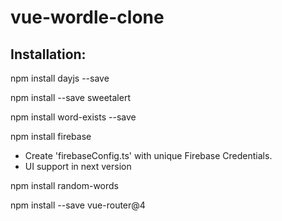 # vue-wordle-clone

## Installation:

npm install dayjs --save

npm install --save sweetalert

npm install word-exists --save

npm install firebase

 * Create 'firebaseConfig.ts' with unique Firebase Credentials.
 * UI support in next version
    
npm install random-words

npm install --save vue-router@4

